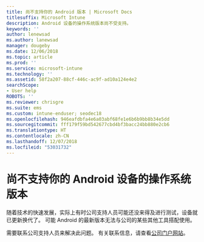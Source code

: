 ```yaml
---
title: 尚不支持你的 Android 版本 | Microsoft Docs
titlesuffix: Microsoft Intune
description: Android 设备的操作系统版本尚不受支持。
keywords: ''
author: lenewsad
ms.author: lanewsad
manager: dougeby
ms.date: 12/06/2018
ms.topic: article
ms.prod: ''
ms.service: microsoft-intune
ms.technology: ''
ms.assetid: 58f2a207-88cf-446c-ac9f-ad10a124e4e2
searchScope:
- User help
ROBOTS: ''
ms.reviewer: chrisgre
ms.suite: ems
ms.custom: intune-enduser; seodec18
ms.openlocfilehash: 946eafdbfa4e6a03abf68fe1e6b6b9bb8b34e5dd
ms.sourcegitcommit: fff179f59bd542677cbd4bf3bacc24bb880e2cb6
ms.translationtype: HT
ms.contentlocale: zh-CN
ms.lasthandoff: 12/07/2018
ms.locfileid: "53031732"
---
```

# <a name="your-android-devices-operating-system-version-isnt-yet-supported"></a>尚不支持你的 Android 设备的操作系统版本

随着技术的快速发展，实际上有时公司支持人员可能还没来得及进行测试，设备就已更新换代了。 可能 Android 的最新版本无法与公司的某些其他工具搭配使用。

需要联系公司支持人员来解决此问题。 有关联系信息，请查看[公司门户网站](https://go.microsoft.com/fwlink/?linkid=2010980)。
